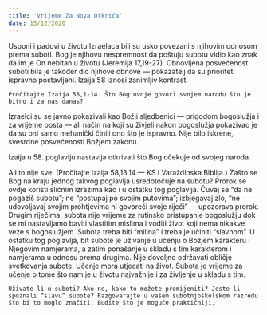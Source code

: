 ```yaml
---
title: 'Vrijeme Za Nova Otkrića'
date: 15/12/2020
---
```


Usponi i padovi u životu Izraelaca bili su usko povezani s njihovim odnosom prema suboti. Bog je njihovu nespremnost da poštuju subotu vidio kao znak da im je On nebitan u životu (Jeremija 17,19-27). Obnovljena posvećenost suboti bila je također dio njihove obnove — pokazatelj da su prioriteti ispravno postavljeni. Izaija 58 iznosi zanimljiv kontrast.

`Pročitajte Izaija 58,1-14. Što Bog ovdje govori svojem narodu što je bitno i za nas danas?`

Izraelci su se javno pokazivali kao Božji sljedbenici — prigodom bogoslužja i za vrijeme posta — ali način na koji su živjeli nakon bogoslužja pokazivao je da su oni samo mehanički činili ono što je ispravno. Nije bilo iskrene, svesrdne posvećenosti Božjem zakonu.

Izaija u 58. poglavlju nastavlja otkrivati što Bog očekuje od svojeg naroda.

Ali to nije sve. (Pročitajte Izaija 58,13.14 — KS i Varaždinska Biblija.) Zašto se Bog na kraju jednog takvog poglavlja usredotočuje na subotu? Prorok se ovdje koristi sličnim izrazima kao i u ostatku tog poglavlja. Čuvaj se “da ne pogaziš subotu”; ne “postupaj po svojim putovima”; izbjegavaj zlo, “ne udovoljavaj svojim prohtjevima ni govoreći svoje riječi” — upozorava prorok. Drugim riječima, subota nije vrijeme za rutinsko pristupanje bogoslužju dok se mi nastavljamo baviti vlastitim mislima i voditi život koji nema nikakve veze s bogoslužjem. Subota treba biti “milina” i treba je učiniti “slavnom”. U ostatku tog poglavlja, bît subote je uživanje u učenju o Božjem karakteru i Njegovim namjerama, a zatim ponašanje u skladu s tim karakterom i namjerama u odnosu prema drugima. Nije dovoljno održavati obličje svetkovanja subote. Učenje mora utjecati na život. Subota je vrijeme za učenje o tome što nam je u životu najvažnije i za življenje u skladu s tim.

`Uživate li u suboti? Ako ne, kako to možete promijeniti? Jeste li spoznali “slavu” subote? Razgovarajte u vašem subotnjoškolskom razredu što bi to moglo značiti. Budite što je moguće praktičniji.`
